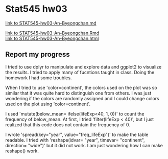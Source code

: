 
# Stat545 hw03

[link to STAT545-hw03-An-Byeongchan.md](STAT545-hw03-An-Byeongchan.md)  


[link to STAT545-hw03-An-Byeongchan.Rmd](STAT545-hw03-An-Byeongchan.Rmd)  
[link to STAT545-hw03-An-Byeongchan.html](STAT545-hw03-An-Byeongchan.html)

## Report my progress

I tried to use dplyr to manipulate and explore data and ggplot2 to visualize the results. I tried to apply many of fucntions taught in class. Doing the homework I had some troubles.  
  
When I tried to use 'color=continent', the colors used on the plot was so similar that it was quite hard to distinguish one from others. I was just wondering if the colors are randomly assigned and I could change colors used on the plot using 'color=continent'.  
  
I used 'mutate(below_mean= ifelse(lifeExp<40, 1, 0))' to count the frequency of below_mean. At first, I tried 'filter(lifeExp < 40)', but I just realized that this code does not contain the frequency of 0.  
  
I wrote 'spread(key="year", value="freq_lifeExp")' to make the table readable. I tried with 'reshape(idvar= "year", timevar= "continent", direction= "wide")' but it did not work. I am just wondering how I can make reshape() work. 